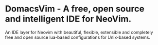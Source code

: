 # DomacsVim - A free, open source and intelligent IDE for NeoVim.

An IDE layer for Neovim with beautiful, flexible, extensible and completely free and open source lua-based configurations for Unix-based systems.
